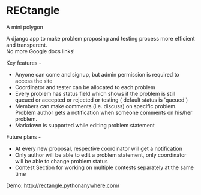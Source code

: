 # RECtangle
A mini polygon

A django app to make problem proposing and testing process more efficient and transperent.    
No more Google docs links!

Key features -
  - Anyone can come and signup, but admin permission is required to access the site
  - Coordinator and tester can be allocated to each problem
  - Every problem has status field which shows if the problem is still queued or accepted or rejected or testing ( default status is 'queued')
  - Members can make comments (i.e. discuss) on specific problem. Problem author gets a notification when someone comments on his/her problem.
  - Markdown is supported while editing problem statement


Future plans -
  - At every new proposal, respective coordinator will get a notification
  - Only author will be able to edit a problem statement, only coordinator will be able to change problem status
  - Contest Section for working on multiple contests separately at the same time


Demo: <http://rectangle.pythonanywhere.com/>

